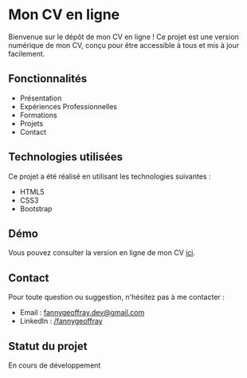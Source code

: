 # Mon CV en ligne

Bienvenue sur le dépôt de mon CV en ligne ! Ce projet est une version numérique de mon CV, conçu pour être accessible à tous et mis à jour facilement.

## Fonctionnalités

- Présentation
- Expériences Professionnelles
- Formations
- Projets
- Contact

## Technologies utilisées

Ce projet a été réalisé en utilisant les technologies suivantes :

- HTML5
- CSS3
- Bootstrap

## Démo

Vous pouvez consulter la version en ligne de mon CV [ici](https://fannygeoffray.github.io).

## Contact

Pour toute question ou suggestion, n'hésitez pas à me contacter :

- Email : [fannygeoffray.dev@gmail.com](mailto:fannygeoffray.dev@gmail.com)
- LinkedIn : [/fannygeoffray](https://www.linkedin.com/in/fannygeoffray/)

## Statut du projet

En cours de développement
